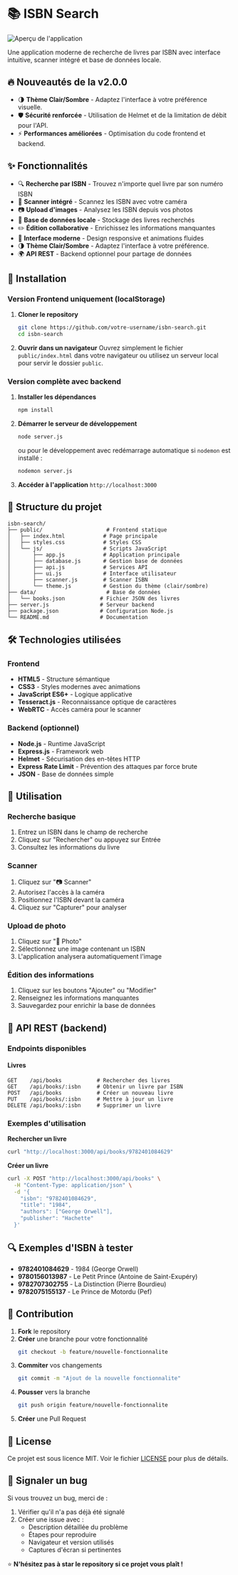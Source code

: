 # 📚 ISBN Search

![Aperçu de l'application](./docs/ISBN.png)

Une application moderne de recherche de livres par ISBN avec interface intuitive, scanner intégré et base de données locale.

## 🔥 Nouveautés de la v2.0.0

- 🌗 **Thème Clair/Sombre** - Adaptez l'interface à votre préférence visuelle.
- 🛡️ **Sécurité renforcée** - Utilisation de Helmet et de la limitation de débit pour l'API.
- ⚡ **Performances améliorées** - Optimisation du code frontend et backend.

## ✨ Fonctionnalités

- 🔍 **Recherche par ISBN** - Trouvez n'importe quel livre par son numéro ISBN
- 📱 **Scanner intégré** - Scannez les ISBN avec votre caméra
- 📷 **Upload d'images** - Analysez les ISBN depuis vos photos
- 💾 **Base de données locale** - Stockage des livres recherchés
- ✏️ **Édition collaborative** - Enrichissez les informations manquantes
- 🎨 **Interface moderne** - Design responsive et animations fluides
- 🌗 **Thème Clair/Sombre** - Adaptez l'interface à votre préférence.
- 🌍 **API REST** - Backend optionnel pour partage de données

## 🚀 Installation

### Version Frontend uniquement (localStorage)

1.  **Cloner le repository**
    ```bash
    git clone https://github.com/votre-username/isbn-search.git
    cd isbn-search
    ```

2.  **Ouvrir dans un navigateur**
    Ouvrez simplement le fichier `public/index.html` dans votre navigateur ou utilisez un serveur local pour servir le dossier `public`.

### Version complète avec backend

1.  **Installer les dépendances**
    ```bash
    npm install
    ```

2.  **Démarrer le serveur de développement**
    ```bash
    node server.js
    ```
    ou pour le développement avec redémarrage automatique si `nodemon` est installé :
    ```bash
    nodemon server.js
    ```

3.  **Accéder à l'application**
    `http://localhost:3000`

## 📁 Structure du projet

```
isbn-search/
├── public/                    # Frontend statique
│   ├── index.html            # Page principale
│   ├── styles.css            # Styles CSS
│   └── js/                   # Scripts JavaScript
│       ├── app.js            # Application principale
│       ├── database.js       # Gestion base de données
│       ├── api.js            # Services API
│       ├── ui.js             # Interface utilisateur
│       ├── scanner.js        # Scanner ISBN
│       └── theme.js          # Gestion du thème (clair/sombre)
├── data/                      # Base de données
│   └── books.json           # Fichier JSON des livres
├── server.js                # Serveur backend
├── package.json             # Configuration Node.js
└── README.md                # Documentation
```

## 🛠️ Technologies utilisées

### Frontend
- **HTML5** - Structure sémantique
- **CSS3** - Styles modernes avec animations
- **JavaScript ES6+** - Logique applicative
- **Tesseract.js** - Reconnaissance optique de caractères
- **WebRTC** - Accès caméra pour le scanner

### Backend (optionnel)
- **Node.js** - Runtime JavaScript
- **Express.js** - Framework web
- **Helmet** - Sécurisation des en-têtes HTTP
- **Express Rate Limit** - Prévention des attaques par force brute
- **JSON** - Base de données simple

## 📖 Utilisation

### Recherche basique
1. Entrez un ISBN dans le champ de recherche
2. Cliquez sur "Rechercher" ou appuyez sur Entrée
3. Consultez les informations du livre

### Scanner
1. Cliquez sur "📷 Scanner"
2. Autorisez l'accès à la caméra
3. Positionnez l'ISBN devant la caméra
4. Cliquez sur "Capturer" pour analyser

### Upload de photo
1. Cliquez sur "📁 Photo"
2. Sélectionnez une image contenant un ISBN
3. L'application analysera automatiquement l'image

### Édition des informations
1. Cliquez sur les boutons "Ajouter" ou "Modifier"
2. Renseignez les informations manquantes
3. Sauvegardez pour enrichir la base de données

## 📡 API REST (backend)

### Endpoints disponibles

#### Livres
```
GET    /api/books           # Rechercher des livres
GET    /api/books/:isbn     # Obtenir un livre par ISBN
POST   /api/books           # Créer un nouveau livre
PUT    /api/books/:isbn     # Mettre à jour un livre
DELETE /api/books/:isbn     # Supprimer un livre
```

### Exemples d'utilisation

**Rechercher un livre**
```bash
curl "http://localhost:3000/api/books/9782401084629"
```

**Créer un livre**
```bash
curl -X POST "http://localhost:3000/api/books" \
  -H "Content-Type: application/json" \
  -d '{
    "isbn": "9782401084629",
    "title": "1984",
    "authors": ["George Orwell"],
    "publisher": "Hachette"
  }'
```

## 🔍 Exemples d'ISBN à tester

- **9782401084629** - 1984 (George Orwell)
- **9780156013987** - Le Petit Prince (Antoine de Saint-Exupéry)
- **9782707302755** - La Distinction (Pierre Bourdieu)
- **9782075155137** - Le Prince de Motordu (Pef)

## 🤝 Contribution

1.  **Fork** le repository
2.  **Créer** une branche pour votre fonctionnalité
    ```bash
    git checkout -b feature/nouvelle-fonctionnalite
    ```
3.  **Commiter** vos changements
    ```bash
    git commit -m "Ajout de la nouvelle fonctionnalite"
    ```
4.  **Pousser** vers la branche
    ```bash
    git push origin feature/nouvelle-fonctionnalite
    ```
5.  **Créer** une Pull Request

## 📝 License

Ce projet est sous licence MIT. Voir le fichier [LICENSE](LICENSE) pour plus de détails.

## 🐛 Signaler un bug

Si vous trouvez un bug, merci de :
1. Vérifier qu'il n'a pas déjà été signalé
2. Créer une issue avec :
   - Description détaillée du problème
   - Étapes pour reproduire
   - Navigateur et version utilisés
   - Captures d'écran si pertinentes

⭐ **N'hésitez pas à star le repository si ce projet vous plaît !** 